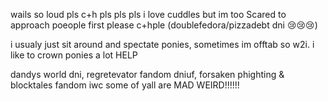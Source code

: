 wails so loud pls c+h pls pls pls i love cuddles but im too Scared to approach poeople   first  please c+hple (doublefedora/pizzadebt dni 😢😢😢)

i usualy just sit around and spectate ponies, sometimes im offtab so w2i. i like to crown ponies a lot HELP

dandys world dni, regretevator fandom dniuf, forsaken phighting & blocktales fandom iwc some of yall are MAD WEIRD!!!!!!


<!---
phighterfifteen/phighterfifteen is a ✨ special ✨ repository because its `README.md` (this file) appears on your GitHub profile.
You can click the Preview link to take a look at your changes.
--->
